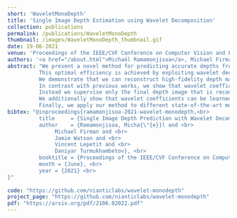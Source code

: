 ```yaml
---
short: 'WaveletMonoDepth'
title: 'Single Image Depth Estimation using Wavelet Decomposition'
collection: publications
permalink: /publications/WaveletMonoDepth
thumbnail: /images/WaveletMonoDepth_thumbnail.gif
date: 19-06-2021
venue: 'Proceedings of the IEEE/CVF Conference on Computer Vision and Pattern Recognition (CVPR)'
authors: '<a href="/about.html">Michaël Ramamonjisoa</a>, Michael Firman, Jamie Watson, Vincent Lepetit and Daniyar Turmukhambetov'
abstract: "We present a novel method for predicting accurate depths from monocular images with high efficiency. 
          This optimal efficiency is achieved by exploiting wavelet decomposition, which is integrated in a fully differentiable encoder-decoder architecture. 
          We demonstrate that we can reconstruct high-fidelity depth maps by predicting sparse wavelet coefficients. 
          In contrast with previous works, we show that wavelet coefficients can be learned without direct supervision on coefficients. 
          Instead we supervise only the final depth image that is reconstructed through the inverse wavelet transform. 
          We additionally show that wavelet coefficients can be learned in fully self-supervised scenarios, without access to ground-truth depth. 
          Finally, we apply our method to different state-of-the-art monocular depth estimation models, in each case giving similar or better results compared to the original model, while requiring less than half the multiply-adds in the decoder network."
bibtex: "@inproceedings{ramamonjisoa-2021-wavelet-monodepth,<br>
          title     = {Single Image Depth Prediction with Wavelet Decomposition}, <br>
          author    = {Ramamonjisoa, Micha{\"{e}}l and <br>
               Michael Firman and <br>
               Jamie Watson and <br>
               Vincent Lepetit and <br>
               Daniyar Turmukhambetov}, <br>
          booktitle = {Proceedings of the IEEE/CVF Conference on Computer Vision and Pattern Recognition}, <br>
          month = {June}, <br>
          year = {2021} <br>
}"
    
code: "https://github.com/nianticlabs/wavelet-monodepth"
project_page: "https://github.com/nianticlabs/wavelet-monodepth"
pdf: "https://arxiv.org/pdf/2106.02022.pdf"
---
```


